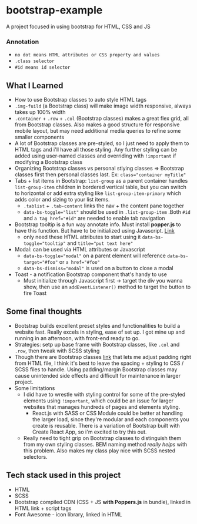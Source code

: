 # bootstrap-example
A project focused in using bootstrap for HTML, CSS and JS 

### Annotation
- ```no dot means HTML attributes or CSS property and values```
- ```.class selector```
- ```#id means id selector ```

## What I Learned
- How to use Bootstrap classes to auto style HTML tags
- ```.img-fuild``` (a Bootstrap class) will make image width responsive, always takes up 100% width
- ```.container``` + ```.row``` + ```.col``` (Bootstrap classes) makes a great flex grid, all from Bootstrap classes. Also makes a good structure for responsive mobile layout, but may need additional media queries to refine some smaller components
- A lot of Bootstrap classes are pre-styled, so I just need to apply them to HTML tags and i'll have all those styling. Any further styling can be added using user-named classes and overriding with ```!important``` if modifying a Bootstrap class
- Organizing Bootstrap classes vs personal stlying classes => Bootstrap classes first then personal classes last. Ex: ```class="container myTitle"```
- Tabs + list items in Bootstrap: ```list-group``` as a parent container handles ```list-group-item``` children in bordered vertical table, but you can switch to horizontal or add extra styling like ```list-group-item-primary``` which adds color and sizing to your list items. 
    - ```.tablist``` + ```.tab-content``` links the nav + the content pane together
    - ```data-bs-toggle="list"``` should be used in ```.list-group-item``` .Both ```#id``` and ```a tag href="#id"``` are needed to enable tab navigation
- Bootstrap tooltip is a fun way annotate info. Must install **popper.js** to have this function. But have to be initialized using Javascript. [Link](https://getbootstrap.com/docs/5.0/components/tooltips/)
    - only need these HTML attributes to start using it ```data-bs-toggle="tooltip"``` and ```title="put text here"```
- Modal: can be used via HTML attributes or Javascript
    - ```data-bs-toggle="modal"``` on a parent element will reference ```data-bs-target="#foo"``` or ```a href="#foo"```
    - ```data-bs-dismiss="modal"``` is used on a button to close a modal
- Toast - a notification Bootstrap component that's handy to use 
    - Must initialize through Javascript first -> target the div you wanna show, then use an ```addEventListener()``` method to target the button to fire Toast


## Some final thoughts
- Bootstrap builds excellent preset styles and functionalities to build a website fast. Really excels in styling, ease of set up. I got mine up and running in an afternoon, with front-end ready to go. 
- Strategies: setp up base frame with Bootstrap classes, like ```.col``` and `.row`, then tweak with SCSS styling
- Though there are Bootstrap classes [link](https://getbootstrap.com/docs/5.0/utilities/spacing/) that lets me adjust padding right from HTML file, I think it's best to leave the spacing + styling to CSS / SCSS files to handle. Using padding/margin Bootstrap classes may cause unintended side effects and difficult for maintenance in larger project.
- Some limitations 
    - I did have to wrestle with styling control for some of the pre-styled elements using ```!important```, which could be an issue for larger websites that manages hundreds of pages and elements styling. 
        - React.js with SASS or CSS Module could be better at handling the larger load, since they're modular and each components you create is reusable. There is a variation of Bootstrap built with Create React App, so i'm excited to try this out.
    - Really need to tight grip on Bootstrap classes to distinguish them from my own styling classes. BEM naming method _really helps_ with this problem. Also makes my class play nice with SCSS nested selectors.


## Tech stack used in this project
- HTML
- SCSS
- Bootstrap compiled CDN (CSS + JS **with Poppers.js** in bundle), linked in HTML link + script tags
- Font Awesome - icon library, linked in HTML

